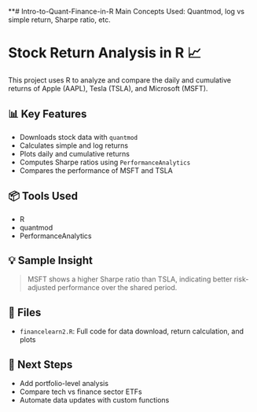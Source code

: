 **# Intro-to-Quant-Finance-in-R
Main Concepts Used: Quantmod, log vs simple return, Sharpe ratio, etc.
# Stock Return Analysis in R 📈

This project uses R to analyze and compare the daily and cumulative returns of Apple (AAPL), Tesla (TSLA), and Microsoft (MSFT).

## 📊 Key Features
- Downloads stock data with `quantmod`
- Calculates simple and log returns
- Plots daily and cumulative returns
- Computes Sharpe ratios using `PerformanceAnalytics`
- Compares the performance of MSFT and TSLA

## 📦 Tools Used
- R
- quantmod
- PerformanceAnalytics

## 💡 Sample Insight
> MSFT shows a higher Sharpe ratio than TSLA, indicating better risk-adjusted performance over the shared period.

## 📂 Files
- `financelearn2.R`: Full code for data download, return calculation, and plots

## 🚀 Next Steps
- Add portfolio-level analysis
- Compare tech vs finance sector ETFs
- Automate data updates with custom functions
